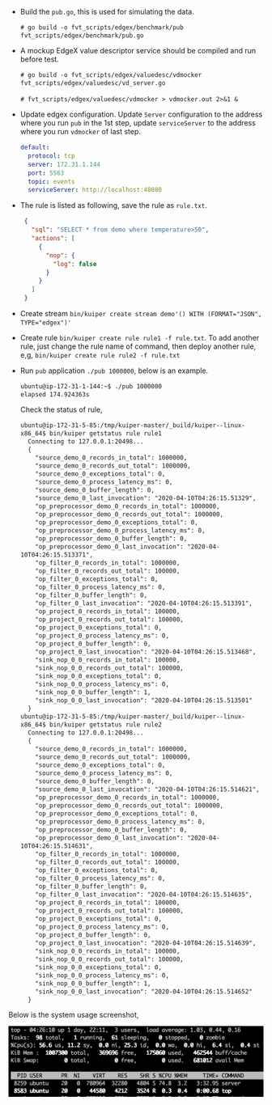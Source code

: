 

- Build the ``pub.go``, this is used for simulating the data.
    ```shell
    # go build -o fvt_scripts/edgex/benchmark/pub fvt_scripts/edgex/benchmark/pub.go
    ```

- A mockup EdgeX value descriptor service should be compiled and run before test.

    ```shell
    # go build -o fvt_scripts/edgex/valuedesc/vdmocker fvt_scripts/edgex/valuedesc/vd_server.go
    
    # fvt_scripts/edgex/valuedesc/vdmocker > vdmocker.out 2>&1 &
    ```

- Update edgex configuration. Update ``Server`` configuration to the address where you run ``pub`` in the 1st step, update ``serviceServer`` to the address where you run ``vdmocker`` of last step.  
  ```yaml
  default:
    protocol: tcp
    server: 172.31.1.144
    port: 5563
    topic: events
    serviceServer: http://localhost:48080 
  ```

- The rule is listed as following, save the rule as ``rule.txt``.

   ```json
    {
      "sql": "SELECT * from demo where temperature>50",
      "actions": [
        {
          "nop": {
            "log": false
          }
        }
      ]
    }
   ```
  
- Create stream ``bin/kuiper create stream demo'() WITH (FORMAT="JSON", TYPE="edgex")'``

- Create rule ``bin/kuiper create rule rule1 -f rule.txt``. To add another rule, just change the rule name of command, then deploy another rule, e,g, ``bin/kuiper create rule rule2 -f rule.txt``

- Run ``pub`` application ``./pub 1000000``, below is an example.
  ```shell script
  ubuntu@ip-172-31-1-144:~$ ./pub 1000000
  elapsed 174.924363s
  ```
  
  Check the status of rule,
  ```shell script
  ubuntu@ip-172-31-5-85:/tmp/kuiper-master/_build/kuiper--linux-x86_64$ bin/kuiper getstatus rule rule1
    Connecting to 127.0.0.1:20498...
    {
      "source_demo_0_records_in_total": 1000000,
      "source_demo_0_records_out_total": 1000000,
      "source_demo_0_exceptions_total": 0,
      "source_demo_0_process_latency_ms": 0,
      "source_demo_0_buffer_length": 0,
      "source_demo_0_last_invocation": "2020-04-10T04:26:15.51329",
      "op_preprocessor_demo_0_records_in_total": 1000000,
      "op_preprocessor_demo_0_records_out_total": 1000000,
      "op_preprocessor_demo_0_exceptions_total": 0,
      "op_preprocessor_demo_0_process_latency_ms": 0,
      "op_preprocessor_demo_0_buffer_length": 0,
      "op_preprocessor_demo_0_last_invocation": "2020-04-10T04:26:15.513371",
      "op_filter_0_records_in_total": 1000000,
      "op_filter_0_records_out_total": 100000,
      "op_filter_0_exceptions_total": 0,
      "op_filter_0_process_latency_ms": 0,
      "op_filter_0_buffer_length": 0,
      "op_filter_0_last_invocation": "2020-04-10T04:26:15.513391",
      "op_project_0_records_in_total": 100000,
      "op_project_0_records_out_total": 100000,
      "op_project_0_exceptions_total": 0,
      "op_project_0_process_latency_ms": 0,
      "op_project_0_buffer_length": 0,
      "op_project_0_last_invocation": "2020-04-10T04:26:15.513468",
      "sink_nop_0_0_records_in_total": 100000,
      "sink_nop_0_0_records_out_total": 100000,
      "sink_nop_0_0_exceptions_total": 0,
      "sink_nop_0_0_process_latency_ms": 0,
      "sink_nop_0_0_buffer_length": 1,
      "sink_nop_0_0_last_invocation": "2020-04-10T04:26:15.513501"
    }
  ubuntu@ip-172-31-5-85:/tmp/kuiper-master/_build/kuiper--linux-x86_64$ bin/kuiper getstatus rule rule2
    Connecting to 127.0.0.1:20498...
    {
      "source_demo_0_records_in_total": 1000000,
      "source_demo_0_records_out_total": 1000000,
      "source_demo_0_exceptions_total": 0,
      "source_demo_0_process_latency_ms": 0,
      "source_demo_0_buffer_length": 0,
      "source_demo_0_last_invocation": "2020-04-10T04:26:15.514621",
      "op_preprocessor_demo_0_records_in_total": 1000000,
      "op_preprocessor_demo_0_records_out_total": 1000000,
      "op_preprocessor_demo_0_exceptions_total": 0,
      "op_preprocessor_demo_0_process_latency_ms": 0,
      "op_preprocessor_demo_0_buffer_length": 0,
      "op_preprocessor_demo_0_last_invocation": "2020-04-10T04:26:15.514631",
      "op_filter_0_records_in_total": 1000000,
      "op_filter_0_records_out_total": 100000,
      "op_filter_0_exceptions_total": 0,
      "op_filter_0_process_latency_ms": 0,
      "op_filter_0_buffer_length": 0,
      "op_filter_0_last_invocation": "2020-04-10T04:26:15.514635",
      "op_project_0_records_in_total": 100000,
      "op_project_0_records_out_total": 100000,
      "op_project_0_exceptions_total": 0,
      "op_project_0_process_latency_ms": 0,
      "op_project_0_buffer_length": 0,
      "op_project_0_last_invocation": "2020-04-10T04:26:15.514639",
      "sink_nop_0_0_records_in_total": 100000,
      "sink_nop_0_0_records_out_total": 100000,
      "sink_nop_0_0_exceptions_total": 0,
      "sink_nop_0_0_process_latency_ms": 0,
      "sink_nop_0_0_buffer_length": 1,
      "sink_nop_0_0_last_invocation": "2020-04-10T04:26:15.514652"
    }
  ```
Below is the system usage screenshot,

  ![](system_usage.png)
